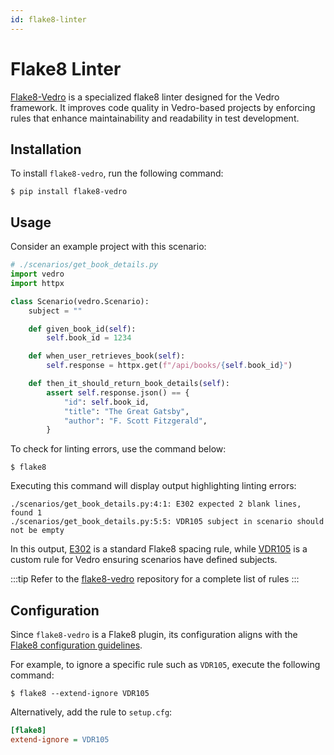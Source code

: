 ```yaml
---
id: flake8-linter
---
```


# Flake8 Linter

[Flake8-Vedro](https://pypi.org/project/flake8-vedro/) is a specialized flake8 linter designed for the Vedro framework. It improves code quality in Vedro-based projects by enforcing rules that enhance maintainability and readability in test development.

## Installation

To install `flake8-vedro`, run the following command:

```shell
$ pip install flake8-vedro
```

## Usage

Consider an example project with this scenario:

```python
# ./scenarios/get_book_details.py
import vedro
import httpx

class Scenario(vedro.Scenario):
    subject = ""

    def given_book_id(self):
        self.book_id = 1234

    def when_user_retrieves_book(self):
        self.response = httpx.get(f"/api/books/{self.book_id}")

    def then_it_should_return_book_details(self):
        assert self.response.json() == {
            "id": self.book_id,
            "title": "The Great Gatsby",
            "author": "F. Scott Fitzgerald",
        }
```

To check for linting errors, use the command below:

```shell
$ flake8
```

Executing this command will display output highlighting linting errors:

```shell
./scenarios/get_book_details.py:4:1: E302 expected 2 blank lines, found 1
./scenarios/get_book_details.py:5:5: VDR105 subject in scenario should not be empty
```

In this output, [E302](https://www.flake8rules.com/rules/E302.html) is a standard Flake8 spacing rule, while [VDR105](https://github.com/mytestopia/flake8-vedro/blob/main/flake8_vedro/rules/VDR105.md) is a custom rule for Vedro ensuring scenarios have defined subjects.

:::tip
Refer to the [flake8-vedro](https://github.com/mytestopia/flake8-vedro/blob/main/README.md#rules) repository for a complete list of rules
:::

## Configuration

Since `flake8-vedro` is a Flake8 plugin,  its configuration aligns with the [Flake8 configuration guidelines](https://flake8.pycqa.org/en/latest/user/configuration.html).

For example, to ignore a specific rule such as `VDR105`, execute the following command:

```shell
$ flake8 --extend-ignore VDR105
```

Alternatively, add the rule to `setup.cfg`:

```ini
[flake8]
extend-ignore = VDR105
```
